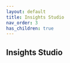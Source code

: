 ```yaml
---
layout: default
title: Insights Studio
nav_order: 3
has_children: true
---
```


## Insights Studio


